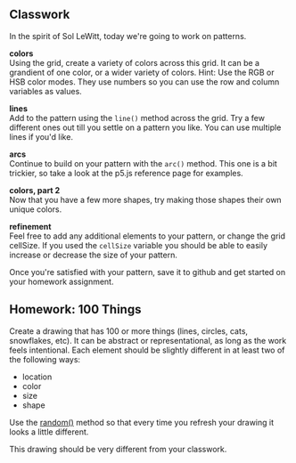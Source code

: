 ## Classwork

In the spirit of Sol LeWitt, today we're going to work on patterns.

**colors**  
Using the grid, create a variety of colors across this grid. It can be a grandient of one color, or a wider variety of colors. Hint: Use the RGB or HSB color modes. They use numbers so you can use the row and column variables as values.

**lines**  
Add to the pattern using the `line()` method across the grid. Try a few different ones out till you settle on a pattern you like. You can use multiple lines if you'd like.

**arcs**  
Continue to build on your pattern with the `arc()` method. This one is a bit trickier, so take a look at the p5.js reference page for examples.

**colors, part 2**  
Now that you have a few more shapes, try making those shapes their own unique colors.

**refinement**  
Feel free to add any additional elements to your pattern, or change the grid cellSize. If you used the `cellSize` variable you should be able to easily increase or decrease the size of your pattern.

Once you're satisfied with your pattern, save it to github and get started on your homework assignment.

## Homework: 100 Things

Create a drawing that has 100 or more things (lines, circles, cats, snowflakes, etc). It can be abstract or representational, as long as the work feels intentional. Each element should be slightly different in at least two of the following ways:

* location
* color
* size
* shape

Use the [random()](http://p5js.org/reference/#/p5/random) method so that every time you refresh your drawing it looks a little different.

This drawing should be very different from your classwork.
